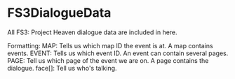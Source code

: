 # FS3DialogueData
All FS3: Project Heaven dialogue data are included in here.
 
 
 Formatting:
 MAP:  Tells us which map ID the event is at. A map contains events.
 EVENT: Tells us which event ID. An event can contain several pages.
 PAGE: Tell us which page of the event we are on. A page contains the dialogue. 
 face[]: Tell us who's talking. 
 
 
 
